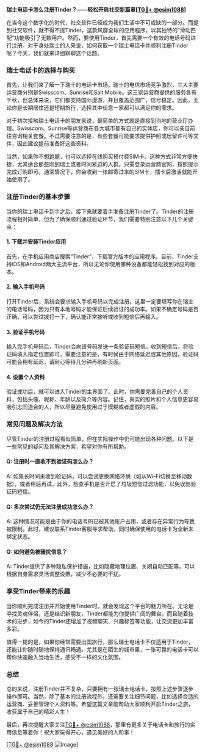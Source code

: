 **瑞士电话卡怎么注册Tinder？——轻松开启社交新篇章[[TG💪+ @esim1088](https://t.me/s/esim1088)]**

在当今这个数字化的时代，社交软件已经成为我们生活中不可或缺的一部分。而提到社交软件，就不得不提Tinder，这款风靡全球的应用程序，以其独特的“滑动匹配”功能吸引了无数用户。然而，要使用Tinder，首先需要一个有效的电话号码进行注册。对于身处瑞士的人来说，如何获取一个瑞士电话卡并顺利注册Tinder呢？今天，我们就来详细聊聊这个话题。

### **瑞士电话卡的选择与购买**

首先，让我们来了解一下瑞士的电话卡市场。瑞士的电信市场竞争激烈，三大主要运营商分别是Swisscom、Sunrise和Salt Mobile。这三家运营商提供的服务各有千秋，但总体来说，它们都支持国际漫游，并且覆盖范围广，信号稳定。因此，无论你是长期居住还是短期旅行，选择其中任意一家都可以满足你的需求。

对于初次接触瑞士电话卡的朋友来说，最简单的方式就是直接到当地的营业厅办理。Swisscom、Sunrise等运营商在各大城市都有自己的实体店，你可以亲自前往咨询相关套餐。不过需要注意的是，有些套餐可能要求提供护照或居留许可等文件，因此建议提前准备好这些资料。

当然，如果你不想跑腿，也可以选择在线购买预付费SIM卡。这种方式非常方便快捷，尤其适合那些刚到瑞士或者时间紧迫的人群。只需登录运营商官网，按照提示完成订购即可。通常情况下，你会收到一张邮寄过来的SIM卡，插卡后激活就能开始使用了。

### **注册Tinder的基本步骤**

当你的瑞士电话卡到手之后，接下来就要着手准备注册Tinder了。Tinder的注册流程相对简单，但为了确保顺利通过验证环节，我们需要特别注意以下几个关键点：

#### **1. 下载并安装Tinder应用**
首先，在手机应用商店搜索“Tinder”，下载官方版本的应用程序。目前，Tinder支持iOS和Android两大主流平台，所以无论你使用哪种设备都能轻松找到对应的版本。

#### **2. 输入手机号码**
打开Tinder后，系统会要求输入手机号码以完成注册。这里一定要填写你在瑞士的电话号码，因为只有本地号码才能保证后续验证的成功率。如果不确定号码是否正确，可以尝试拨打一下，确认能正常接听或收到短信后再输入。

#### **3. 验证手机号码**
输入完手机号码后，Tinder会向该号码发送一条验证码短信。收到短信后，将验证码填入指定位置即可。需要注意的是，有时候由于网络延迟或其他原因，验证码可能会稍有延迟，请耐心等待几分钟再刷新页面。

#### **4. 设置个人资料**
验证成功后，就可以进入Tinder的主界面了。此时，你需要完善自己的个人资料，包括头像、昵称、年龄以及简介等内容。记住，真实的照片和个人信息更容易吸引志同道合的人，所以尽量避免使用过于模糊或者虚假的内容。

### **常见问题及解决方法**

尽管Tinder的注册过程看似简单，但在实际操作中仍可能出现各种问题。以下是一些常见的疑问及其解决方案，希望对你有所帮助。

#### **Q: 注册时一直收不到验证码怎么办？**
A: 如果长时间未收到验证码，可以尝试更换网络环境（如从Wi-Fi切换至移动数据），或者稍后再试。此外，检查手机是否开启了垃圾短信过滤功能，以免误删验证码短信。

#### **Q: 多次尝试仍无法注册成功怎么办？**
A: 这种情况可能是由于你的电话号码已被其他账户占用，或者存在异常行为导致被限制。此时，建议联系Tinder客服寻求帮助，同时确保使用的电话卡为全新未绑定状态。

#### **Q: 如何避免被骚扰信息？**
A: Tinder提供了多种隐私保护措施，比如隐藏地理位置、关闭自动匹配等。可以根据自身需求灵活调整设置，减少不必要的干扰。

### **享受Tinder带来的乐趣**

当你顺利完成注册并开始使用Tinder时，就会发现这个平台的魅力所在。无论是寻找灵魂伴侣，还是结识新朋友，Tinder都能为你提供广阔的舞台。而且随着技术的进步，如今的Tinder还增加了视频聊天、兴趣标签等功能，让交流更加丰富多彩。

值得一提的是，如果你经常需要出国旅行，那么瑞士电话卡不仅适用于Tinder，还能让你随时随地保持通讯畅通。尤其是在陌生的城市里，一张可靠的电话卡可以帮你快速融入当地生活，感受不一样的文化氛围。

### **总结**

总的来说，注册Tinder并不复杂，只要拥有一张瑞士电话卡，按照上述步骤逐步操作即可。当然，除了基本的注册流程外，还需要关注细节问题，比如选择合适的运营商、妥善管理个人资料等。希望这篇文章能帮助大家顺利开启Tinder之旅，收获属于自己的精彩人生！

最后，再次提醒大家关注[TG💪+ @esim1088](https://t.me/s/esim1088)，那里有更多关于电话卡和旅行的实用信息等着你！祝大家玩得开心，遇见美好的人和事！

[[TG💪+ @esim1088](https://t.me/s/esim1088) ![Image](https://i.postimg.cc/4NQfJmqS/Snipaste-2025-05-13-00-14-12.png)]
